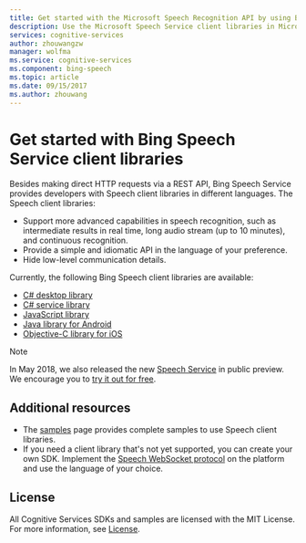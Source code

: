 ```yaml
---
title: Get started with the Microsoft Speech Recognition API by using Bing Speech client libraries | Microsoft Docs
description: Use the Microsoft Speech Service client libraries in Microsoft Cognitive Services to develop applications that convert spoken audio to text.
services: cognitive-services
author: zhouwangzw
manager: wolfma
ms.service: cognitive-services
ms.component: bing-speech
ms.topic: article
ms.date: 09/15/2017
ms.author: zhouwang
---
```

# Get started with Bing Speech Service client libraries

Besides making direct HTTP requests via a REST API, Bing Speech Service provides developers with Speech client libraries in different languages. The Speech client libraries:

- Support more advanced capabilities in speech recognition, such as intermediate results in real time, long audio stream (up to 10 minutes), and continuous recognition.
- Provide a simple and idiomatic API in the language of your preference.
- Hide low-level communication details.

Currently, the following Bing Speech client libraries are available:

- [C# desktop library](GetStartedCSharpDesktop.md)
- [C# service library](GetStartedCSharpServiceLibrary.md)
- [JavaScript library](GetStartedJSWebsockets.md)
- [Java library for Android](GetStartedJavaAndroid.md)
- [Objective-C library for iOS](Get-Started-ObjectiveC-iOS.md)

> [!NOTE] 
In May 2018, we also released the new [Speech Service](../../speech-service/index.yml) in public preview. We encourage you to [try it out for free](../../speech-service/get-started.md). 

## Additional resources

- The [samples](../samples.md) page provides complete samples to use Speech client libraries.
- If you need a client library that's not yet supported, you can create your own SDK. Implement the [Speech WebSocket protocol](../API-Reference-REST/websocketprotocol.md) on the platform and use the language of your choice.

## License

All Cognitive Services SDKs and samples are licensed with the MIT License. For more information, see [License](https://github.com/Microsoft/Cognitive-Speech-STT-JavaScript/blob/master/LICENSE.md).
